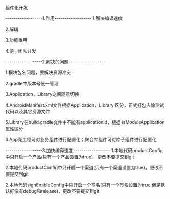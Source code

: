 组件化开发

------------------1.作用------------------
1.解决编译速度

2.解耦

3.功能重用

4.便于团队开发


------------------2.解决的问题------------------

1.模块包名问题，要解决资源冲突

2.gradle中版本号统一管理

3.Application，Library之间随意切换

4.AndroidManifest.xml文件根据Application，Library 区分，正式打包去除测试代码以及其它资源文件

5.Library在build.gradle文件中不能有applicationId，根据 isModuleApplication 属性区分
  
6.App壳工程可对业务组件进行配置化；聚合库组件可对库子组件进行配置化


------------------3.加快编译速度------------------
1.本地代码productConfig中只开启一个产品(只有一个产品设置为true)，更改不要提交到git

2.本地代码productConfig中只开启一个渠道(只有一个渠道设置为true)，更改不要提交到git

2.本地代码signEnableConfig中只开启一个签名(只有一个签名设置为true,但是默认好像有debug和release)，更改不要提交到git